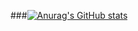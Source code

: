 ###[![Anurag's GitHub stats](https://github-readme-stats.vercel.app/apiLeoMiriZ=anuraghazra)](https://github.com/anuraghazra/github-readme-stats)


